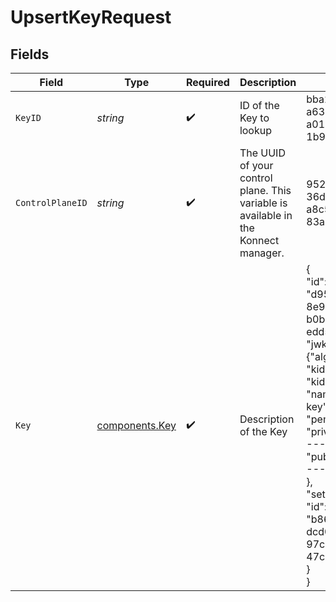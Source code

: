 # UpsertKeyRequest


## Fields

| Field                                                                                                                                                                                                                                                           | Type                                                                                                                                                                                                                                                            | Required                                                                                                                                                                                                                                                        | Description                                                                                                                                                                                                                                                     | Example                                                                                                                                                                                                                                                         |
| --------------------------------------------------------------------------------------------------------------------------------------------------------------------------------------------------------------------------------------------------------------- | --------------------------------------------------------------------------------------------------------------------------------------------------------------------------------------------------------------------------------------------------------------- | --------------------------------------------------------------------------------------------------------------------------------------------------------------------------------------------------------------------------------------------------------------- | --------------------------------------------------------------------------------------------------------------------------------------------------------------------------------------------------------------------------------------------------------------- | --------------------------------------------------------------------------------------------------------------------------------------------------------------------------------------------------------------------------------------------------------------- |
| `KeyID`                                                                                                                                                                                                                                                         | *string*                                                                                                                                                                                                                                                        | :heavy_check_mark:                                                                                                                                                                                                                                              | ID of the Key to lookup                                                                                                                                                                                                                                         | bba22c06-a632-42be-a018-1b9ff357b5b9                                                                                                                                                                                                                            |
| `ControlPlaneID`                                                                                                                                                                                                                                                | *string*                                                                                                                                                                                                                                                        | :heavy_check_mark:                                                                                                                                                                                                                                              | The UUID of your control plane. This variable is available in the Konnect manager.                                                                                                                                                                              | 9524ec7d-36d9-465d-a8c5-83a3c9390458                                                                                                                                                                                                                            |
| `Key`                                                                                                                                                                                                                                                           | [components.Key](../../models/components/key.md)                                                                                                                                                                                                                | :heavy_check_mark:                                                                                                                                                                                                                                              | Description of the Key                                                                                                                                                                                                                                          | {<br/>"id": "d958f66b-8e99-44d2-b0b4-edd5bbf24658",<br/>"jwk": "{\"alg\":\"RSA\",  \"kid\": \"42\",  ...}",<br/>"kid": "42",<br/>"name": "a-key",<br/>"pem": {<br/>"private_key": "-----BEGIN",<br/>"public_key": "-----BEGIN"<br/>},<br/>"set": {<br/>"id": "b86b331c-dcd0-4b3e-97ce-47c5a9543031"<br/>}<br/>} |